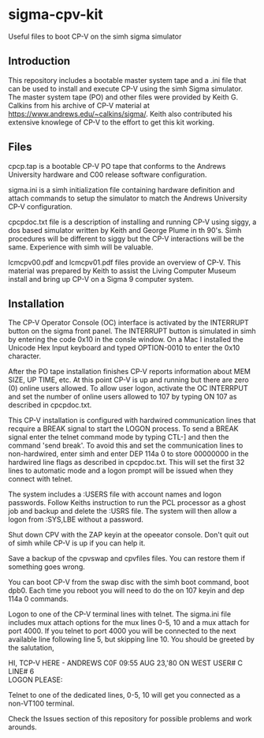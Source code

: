 # sigma-cpv-kit
Useful files to boot CP-V on the simh sigma simulator

## Introduction
This repository includes a bootable master system tape and a .ini file that can be used to install and execute CP-V using the simh Sigma simulator.  The master system tape (PO) and other files were provided by Keith G. Calkins from his archive of CP-V material at https://www.andrews.edu/~calkins/sigma/.  Keith also contributed his extensive knowlege of CP-V to the effort to get this kit working.  

## Files
cpcp.tap is a bootable CP-V PO tape that conforms to the Andrews University hardware and C00 release software configuration.

sigma.ini is a simh initialization file containing hardware definition and attach commands to setup the simulator to match the Andrews University CP-V configuration.

cpcpdoc.txt file is a description of installing and running CP-V using siggy, a dos based simulator written by Keith and George Plume in th 90's.  Simh procedures will be different to siggy but the CP-V interactions will be the same.  Experience with simh will be valuable.

lcmcpv00.pdf and lcmcpv01.pdf files provide an overview of CP-V.  This material was prepared by Keith to assist the Living Computer Museum install and bring up CP-V on a Sigma 9 computer system.

## Installation

The CP-V Operator Console (OC) interface is activated by the INTERRUPT button  on the sigma front panel.  The INTERRUPT button is simulated in simh by entering the code 0x10 in the consle window.  On a Mac I installed the Unicode Hex Input keyboard and typed OPTION-0010 to enter the 0x10 character.

After the PO tape installation finishes CP-V reports information about MEM SIZE, UP TIME, etc.  At this point CP-V is up and running but there are zero (0) online users allowed.  To allow user logon, activate the OC INTERRPUT and set the number of online users allowed to 107 by typing ON 107 as described in cpcpdoc.txt.

This CP-V installation is configured with hardwired communication lines that recquire a BREAK signal to start the LOGON process.  To send a BREAK signal enter the telnet command mode by typing CTL-] and then the command 'send break'.  To avoid this and set the communication lines to non-hardwired, enter simh and enter DEP 114a 0 to store 00000000 in the hardwired line flags as described in cpcpdoc.txt.  This will set the first 32 lines to automatic mode and a logon prompt will be issued when they connect with telnet.

The system includes a :USERS file with account names and logon passwords.  Follow Keiths instruction to run the PCL processor as a ghost job and backup and delete the :USRS file.  The system will then allow a logon from :SYS,LBE without a password.

Shut down CPV with the ZAP keyin at the opeeator console.   Don't quit out of simh while CP-V is up if you can help it.  

Save a backup of the cpvswap and cpvfiles files.  You can restore them if something goes wrong.

You can boot CP-V from the swap disc with the simh boot command, boot dpb0.  Each time you reboot you will need to do the on 107 keyin and dep 114a 0 commands.

Logon to one of the CP-V terminal lines with telnet.  The sigma.ini file includes mux attach options for the mux lines 0-5, 10 and a mux attach for port 4000.  If you telnet to port 4000 you will be connected to the next available line following line 5, but skipping line 10.  You should be greeted by the salutation,  

HI, TCP-V HERE - ANDREWS C0F
09:55 AUG 23,'80 ON WEST   USER# C     LINE# 6  
LOGON PLEASE: 

Telnet to one of the dedicated lines, 0-5, 10 will get you connected as a non-VT100 terminal.

Check the Issues section of this repository for possible problems and work arounds.

